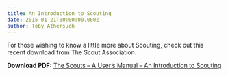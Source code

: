 ```yaml
---
title: An Introduction to Scouting
date: 2015-01-21T00:00:00.000Z
author: Toby Athersuch
---
```


For those wishing to know a little more about Scouting, check out this recent download from The Scout Association.

**Download PDF:** [The Scouts – A User’s Manual – An Introduction to Scouting](/assets/files/news/2015/01/21/The-Scouts-Manual.pdf)
